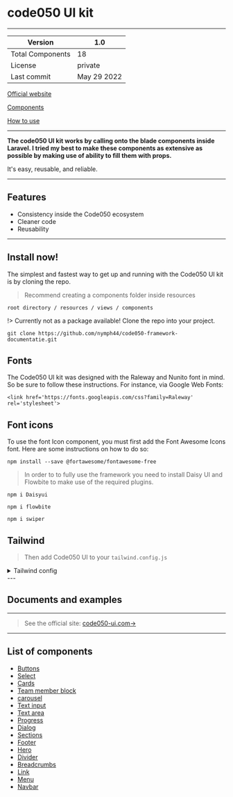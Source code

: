 # code050 UI kit
---
| Version  |1.0|
|---------|------------|
| Total Components | 18 |
| License | private |
| Last commit | May 29 2022|

[Official website](https://www.code050.nl)

[Components](https://www.code050.nl)

[How to use](https://www.code050.nl)

---
**The code050 UI kit works by calling onto the blade components inside Laravel. I tried my best to make these components as extensive as possible by making use of ability to fill them with props.**

It's easy, reusable, and reliable.

---
## Features
* Consistency inside the Code050 ecosystem
* Cleaner code
* Reusability

---
## Install now!

The simplest and fastest way to get up and running with the Code050 UI kit is by cloning the repo.

> Recommend creating a components folder inside resources

    root directory / resources / views / components

!> Currently not as a package available! Clone the repo into your project.

```git
git clone https://github.com/nymph44/code050-framework-documentatie.git
```

## Fonts
The Code050 UI kit was designed with the Raleway and Nunito font in mind. So be sure to follow these instructions. For instance, via Google Web Fonts:

```style
<link href='https://fonts.googleapis.com/css?family=Raleway' rel='stylesheet'>
```

## Font icons
To use the font Icon component, you must first add the Font Awesome Icons font. Here are some instructions on how to do so:
```npm
npm install --save @fortawesome/fontawesome-free
```

> In order to to fully use the framework you need to install Daisy UI and Flowbite to make use of the required plugins.
```npm
npm i Daisyui
```

```npm
npm i flowbite
```
```npm
npm i swiper
```
## Tailwind
> Then add Code050 UI to your `tailwind.config.js`
<details>
    <summary>
        Tailwind config
    </summary>

```tailwind.config.js
const defaultTheme = require('tailwindcss/defaultTheme');
module.exports = {
    darkMode: 'class',

    content: [
        './vendor/laravel/framework/src/Illuminate/Pagination/resources/views/*.blade.php',
        './vendor/laravel/jetstream/**/*.blade.php',
        './storage/framework/views/*.php',
        './resources/views/**/*.blade.php',
        "./node_modules/flowbite/**/*.js"
    ],

    theme: {
        extend: {

            gradients: {
                'darkoverlay': "linear-gradient(0deg, rgba(2,0,36,1) 0%, rgba(0,0,0,1) 44%, rgba(0,0,0,0) 100%);",
            },
            colors: {
                transparent: 'transparent',
                'forest': {
                    'DEFAULT': '#00894A',
                    990: '#00210D',
                    950: '#00391B',
                    900: '#00522A',
                    800: '#006D3A',
                    700: '#00894A',
                    600: '#17A660',
                    500: '#40C178',
                    400: '#60DE92',
                    300: '#7EFBAC',
                    200: '#C1FFD3',
                    100: '#F3FFF3',
                },
                'jade': {
                    'DEFAULT': '677C6B',
                    990: '#0D1F13',
                    950: '#223427',
                    900: '#374B3C',
                    800: '#4F6353',
                    700: '#677C6B',
                    600: '#809684',
                    500: '#9BB09E',
                    400: '#B6CCB9',
                    300: '#D2E8D4',
                    200: '#E0F6E2',
                    100: '#F3FFF3',
                },
                'uranus': {
                    'DEFAULT': '#537D88',
                    990: '#001F26',
                    950: '#023640',
                    900: '#204C57',
                    800: '#3A646F',
                    700: '#537D88',
                    600: '#6D97A3',
                    500: '#88B2BE',
                    400: '#A2CDD9',
                    300: '#BEEAF7',
                    200: '#D5F6FF',
                    100: '#F6FDFF',
                },
                'lobster': {
                    'DEFAULT': '#DD3730',
                    990: '#410001',
                    950: '#680003',
                    900: '#930006',
                    800: '#BA1B1B',
                    700: '#DD3730',
                    600: '#FF5449',
                    500: '#FF897A',
                    400: '#FFB4A9',
                    300: '#FFDAD4',
                    200: '#FFEDE9',
                    100: '#FCFCFC',
                },
                'stone': {
                    'DEFAULT': '#757874',
                    990: '#121212',
                    950: '#292929',
                    900: '#383838',
                    800: '#5C5F5B',
                    700: '#757874',
                    600: '#8F918D',
                    500: '#A9ACA7',
                    400: '#C6C7C3',
                    300: '#E1E3DE',
                    200: '#F0F1EC',
                    100: '#FBFDF7',
                },
                'herb': {
                    'DEFAULT': '#717971',
                    990: '#161D17',
                    950: '#161D17',
                    900: '#414942',
                    800: '#586159',
                    700: '#717971',
                    600: '#8A938A',
                    500: '#A5ADA4',
                    400: '#C0C9BF',
                    300: '#DDE5DB',
                    200: '#EBF3E9',
                    100: '#F6FEF4',
                },
                'amber': {
                    'DEFAULT': '#FFC267',
                    990: '#AE6D09',
                    950: '#C88012',
                    900: '#D98D1A',
                    800: '#E89C29',
                    700: '#F9AC39',
                    600: '#FFB649',
                    500: '#FFC267',
                    400: '#FFCA7A',
                    300: '#FFD698',
                    200: '#FFDDAB',
                    100: '#FFECD0',
                }
            },
            fontFamily: {
                'headline': ['Raleway', ...defaultTheme.fontFamily.sans],
                'body': [
                    'nunito', defaultTheme.fontFamily.sans
                ],
                sans: [
                    'Nunito', ...defaultTheme.fontFamily.sans,
                ],
            },
            fontSize: {
                'display-lg': ['4rem', {
                    letterSpacing: '-.031rem',
                    lineHeight: '4.75rem'
                }],
                'display-md': ['3.563rem', {
                    letterSpacing: '-.016rem',
                    lineHeight: '4rem'
                }],
                'display-sm': ['2.813rem', {
                    letterSpacing: '0',
                    lineHeight: '3.25rem'
                }],

                'headline-lg': ['2rem', {
                    letterSpacing: '0',
                    lineHeight: '2.5rem'
                }],
                'headline-md': ['2rem', {
                    letterSpacing: '0',
                    lineHeight: '2.5rem'
                }],
                'headline-sm': ['2rem', {
                    letterSpacing: '0',
                    lineHeight: '2.5rem'
                }],

                'title-lg': ['1.375rem', {
                    letterSpacing: '0',
                    lineHeight: '2.5rem'
                }],
                'title-md': ['1rem', {
                    letterSpacing: '.006rem',
                    lineHeight: '1.5rem'
                }],
                'title-sm': ['.875rem', {
                    letterSpacing: '.006rem',
                    lineHeight: '1.25rem'
                }],

                'label-lg': ['.875rem', {
                    letterSpacing: '.006rem',
                    lineHeight: '1.25rem'
                }],
                'label-md': ['.75rem', {
                    letterSpacing: '.031rem',
                    lineHeight: '1rem'
                }],
                'label-sm': ['.688rem', {
                    letterSpacing: '.031rem',
                    lineHeight: '1rem'
                }],

                'body-lg': ['1rem', {
                    letterSpacing: '.031rem',
                    lineHeight: '1.5rem'
                }],
                'body-md': ['.875rem', {
                    letterSpacing: '.016rem',
                    lineHeight: '1.25rem'
                }],
                'body-sm': ['.75rem', {
                    letterSpacing: '.025rem',
                    lineHeight: '1rem'
                }],
            },
        },
    },
    daisyui: {
        themes: [
            {

                mytheme: {

                    "primary": "#0F8049",
                    "secondary": "#1EC875",
                    "accent": "#911BBA",
                    "neutral": "#454744",
                    "base-100": "#fff",
                    "base-200": "#efefef",
                    "base-300": "#E1E3DE",
                    "info": "#6D97A3",
                    "success": "#17A660",
                    "warning": "#FFAD40",
                    "error": "#FF5449",

                    "--rounded-box": "5px", // border radius rounded-box utility class, used in card and other large boxes
                    "--rounded-btn": "4px", // border radius rounded-btn utility class, used in buttons and similar element
                    "--rounded-badge": "1.9rem", // border radius rounded-badge utility class, used in badges and similar
                    "--animation-btn": "0.25s", // duration of animation when you click on button
                    "--animation-input": "0.2s", // duration of animation for inputs like checkbox, toggle, radio, etc
                    "--btn-text-case": "uppercase", // set default text transform for buttons
                    "--btn-focus-scale": "0.95", // scale transform of button when you focus on it
                    "--border-btn": "1px", // border width of buttons
                },
            }, 'luxury'

        ],
    },
    plugins: [
        require('@tailwindcss/forms'),
        require('@tailwindcss/typography'),
        require('daisyui'),
        require('flowbite/plugin')
    ],
};

```
</details>
---
<!-- ## Use
[See all components ->](https://www.documentatie.nl/components) -->

## Documents and examples
---
> See the official site: [code050-ui.com->](https://www.documentatie.nl/)
---
## List of components





* [Buttons](/components/actions/buttons.md)
* [Select](/components/actions/dropdown.md)
* [Cards](/Data-display/cards.md)
* [Team member block](/Data-display/team-member.md)
* [carousel](/Data-display/carousel.md)
* [Text input](/Data-input/input.md)
* [Text area](/components/actions/textarea.md)
* [Progress](/feedback/progress.md)
* [Dialog](/feedback/dialog.md)
* [Sections](/layouts/sections.md)
* [Footer](/layouts/footer.md)
* [Hero](/layouts/hero.md)
* [Divider](/layouts/divider.md)
* [Breadcrumbs](/Data-display/cards.md)
* [Link](/Data-display/cards.md)
* [Menu](/Data-display/cards.md)
* [Navbar](/Data-display/cards.md)